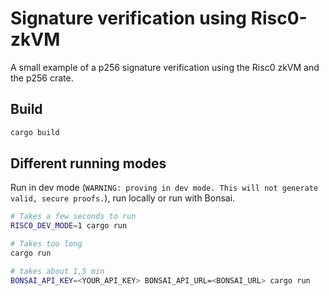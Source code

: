 # Signature verification using Risc0-zkVM

A small example of a p256 signature verification using the Risc0 zkVM and the p256 crate.

## Build 

```bash
cargo build
```

## Different running modes

Run in dev mode (`WARNING: proving in dev mode. This will not generate valid, secure proofs.`), run locally or run with Bonsai. 

```bash
# Takes a few seconds to run
RISC0_DEV_MODE=1 cargo run

# Takes too long
cargo run

# takes about 1,5 min
BONSAI_API_KEY=<YOUR_API_KEY> BONSAI_API_URL=<BONSAI_URL> cargo run
```
